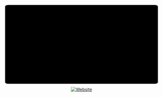 <div align="center">
<img src="https://raw.githubusercontent.com/uncave/uncave/main/images/banner.gif" height="260" width="880" style="border-radius:2% ; display: block; margin-bottom: 10px;">
   <a href="https://uncave.github.io/"><img alt="Website" src="https://img.shields.io/badge/website-000000?style=for-the-badge&logo=google-chrome&logoColor=white"></a>
</div>

